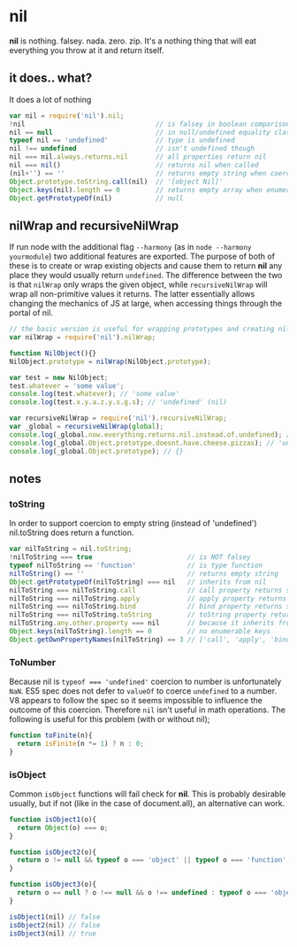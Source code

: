 # nil
__nil__ is nothing. falsey. nada. zero. zip. It's a nothing thing that will eat everything you throw at it and return itself.

## it does.. what?
It does a lot of nothing

```javascript
var nil = require('nil').nil;
!nil                                 // is falsey in boolean comparisons
nil == null                          // in null/undefined equality class
typeof nil == 'undefined'            // type is undefined
nil !== undefined                    // isn't undefined though
nil === nil.always.returns.nil       // all properties return nil
nil === nil()                        // returns nil when called
(nil+'') == ''                       // returns empty string when coerced to string
Object.prototype.toString.call(nil)  // '[object Nil]'
Object.keys(nil).length == 0         // returns empty array when enumerated
Object.getPrototypeOf(nil)           // null
```

## nilWrap and recursiveNilWrap
If run node with the additional flag `--harmony` (as in `node --harmony yourmodule`) two additional features are exported. The purpose of both of these is to create or wrap existing objects and cause them to return __nil__ any place they would usually return `undefined`. The difference between the two is that `nilWrap` only wraps the given object, while `recursiveNilWrap` will wrap all non-primitive values it returns. The latter essentially allows changing the mechanics of JS at large, when accessing things through the portal of nil.

```javascript
// the basic version is useful for wrapping prototypes and creating nil-returning classes
var nilWrap = require('nil').nilWrap;

function NilObject(){}
NilObject.prototype = nilWrap(NilObject.prototype);

var test = new NilObject;
test.whatever = 'some value';
console.log(test.whatever); // 'some value'
console.log(test.x.y.a.z.y.s.g.s); // 'undefined' (nil)
```

```javascript
var recursiveNilWrap = require('nil').recursiveNilWrap;
var _global = recursiveNilWrap(global);
console.log(_global.now.everything.returns.nil.instead.of.undefined); // 'undefined' (nil)
console.log(_global.Object.prototype.doesnt.have.cheese.pizzas); // 'undefined' (nil)
console.log(_global.Object.prototype); // {}
```


## notes

### toString
In order to support coercion to empty string (instead of 'undefined') nil.toString does return a function.

```javascript
var nilToString = nil.toString;
!nilToString === true                        // is NOT falsey
typeof nilToString == 'function'             // is type function
nilToString() == ''                          // returns empty string
Object.getPrototypeOf(nilToString) === nil   // inherits from nil
nilToString === nilToString.call             // call property returns self
nilToString === nilToString.apply            // apply property returns self
nilToString === nilToString.bind             // bind property returns self
nilToString === nilToString.toString         // toString property returns self
nilToString.any.other.property === nil       // because it inherits from nil
Object.keys(nilToString).length == 0         // no enumerable keys
Object.getOwnPropertyNames(nilToString) == 3 // ['call', 'apply', 'bind']
```

### ToNumber
Because nil is `typeof === 'undefined'` coercion to number is unfortunately `NaN`. ES5 spec does not defer to `valueOf` to coerce `undefined` to a number. V8 appears to follow the spec so it seems impossible to influence the outcome of this coercion. Therefore `nil` isn't useful in math operations. The following is useful for this problem (with or without nil);

```javascript
function toFinite(n){
  return isFinite(n *= 1) ? n : 0;
}
```

### isObject
Common `isObject` functions will fail check for __nil__. This is probably desirable usually, but if not (like in the case of document.all), an alternative can work.

```javascript
function isObject1(o){
  return Object(o) === o;
}

function isObject2(o){
  return o != null && typeof o === 'object' || typeof o === 'function';
}

function isObject3(o){
  return o == null ? o !== null && o !== undefined : typeof o === 'object' || typeof o === 'function';
}

isObject1(nil) // false
isObject2(nil) // false
isObject3(nil) // true
```
